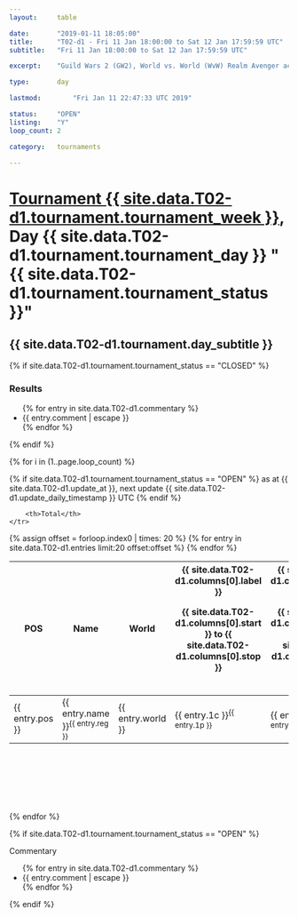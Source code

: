 ```yaml
---
layout: 	table

date: 		"2019-01-11 18:05:00"
title: 		"T02-d1 - Fri 11 Jan 18:00:00 to Sat 12 Jan 17:59:59 UTC"
subtitle: 	"Fri 11 Jan 18:00:00 to Sat 12 Jan 17:59:59 UTC"

excerpt:    "Guild Wars 2 (GW2), World vs. World (WvW) Realm Avenger achivement Tournament. \"Every Kill Counts\""

type:       day

lastmod: 		"Fri Jan 11 22:47:33 UTC 2019"

status:     "OPEN"
listing:    "Y"
loop_count: 2

category: 	tournaments

---
```

<div class="table_header">
    <h1><a href="{{ site.data.T02-d1.tournament.week_url }}">Tournament {{ site.data.T02-d1.tournament.tournament_week }}</a>, Day {{ site.data.T02-d1.tournament.tournament_day }} "{{ site.data.T02-d1.tournament.tournament_status }}"</h1>
    <h2>{{ site.data.T02-d1.tournament.day_subtitle }}</h2> 
</div>

{% if site.data.T02-d1.tournament.tournament_status == "CLOSED" %} 
<div class="commentary">
  <h3>Results</h3>
  <ul>
    {% for entry in site.data.T02-d1.commentary %}
    <li class="commentary_list">{{ entry.comment | escape }}</li>
    {% endfor %}
  </ul>
</div>
{% endif %}


{% for i in (1..page.loop_count) %}

{% if site.data.T02-d1.tournament.tournament_status == "OPEN" %} 
<span class="table_nextupdate">as at {{ site.data.T02-d1.update_at }}, next update {{ site.data.T02-d1.update_daily_timestamp }} UTC</span> 
{% endif %}

<table class="day_table">
  <colgroup>
    <col style="width:18px">
    <col style="width:55px">
    <col style="width:55px">
    <col style="width:12px">
    <col style="width:12px">
    <col style="width:12px">
    <col style="width:12px">
    <col style="width:12px">
    <col style="width:12px">
    <col style="width:12px">
    <col style="width:12px">
    <col style="width:12px">
    <col style="width:12px">
    <col style="width:12px">
    <col style="width:12px">
    <col style="width:12px">
    <col style="width:12px">
    <col style="width:12px">
    <col style="width:12px">
    <col style="width:12px">
    <col style="width:12px">
    <col style="width:12px">
    <col style="width:12px">
    <col style="width:12px">
    <col style="width:12px">
    <col style="width:12px">
    <col style="width:12px">
    <col style="width:18px">
  </colgroup>  
  <thead>
    <tr>
        <th>POS</th>
        <th class="AlignLeft">Name</th>
        <th class="AlignLeft">World</th>

<th><div class="label">{{ site.data.T02-d1.columns[0].label }}<p class="onhover">{{ site.data.T02-d1.columns[0].start }} to {{ site.data.T02-d1.columns[0].stop }}</p></div>​</th>
<th><div class="label">{{ site.data.T02-d1.columns[1].label }}<p class="onhover">{{ site.data.T02-d1.columns[1].start }} to {{ site.data.T02-d1.columns[1].stop }}</p></div>​</th>
<th><div class="label">{{ site.data.T02-d1.columns[2].label }}<p class="onhover">{{ site.data.T02-d1.columns[2].start }} to {{ site.data.T02-d1.columns[2].stop }}</p></div>​</th>
<th><div class="label">{{ site.data.T02-d1.columns[3].label }}<p class="onhover">{{ site.data.T02-d1.columns[3].start }} to {{ site.data.T02-d1.columns[3].stop }}</p></div>​</th>
<th><div class="label">{{ site.data.T02-d1.columns[4].label }}<p class="onhover">{{ site.data.T02-d1.columns[4].start }} to {{ site.data.T02-d1.columns[4].stop }}</p></div>​</th>
<th><div class="label">{{ site.data.T02-d1.columns[5].label }}<p class="onhover">{{ site.data.T02-d1.columns[5].start }} to {{ site.data.T02-d1.columns[5].stop }}</p></div>​</th>
<th><div class="label">{{ site.data.T02-d1.columns[6].label }}<p class="onhover">{{ site.data.T02-d1.columns[6].start }} to {{ site.data.T02-d1.columns[6].stop }}</p></div>​</th>
<th><div class="label">{{ site.data.T02-d1.columns[7].label }}<p class="onhover">{{ site.data.T02-d1.columns[7].start }} to {{ site.data.T02-d1.columns[7].stop }}</p></div>​</th>
<th><div class="label">{{ site.data.T02-d1.columns[8].label }}<p class="onhover">{{ site.data.T02-d1.columns[8].start }} to {{ site.data.T02-d1.columns[8].stop }}</p></div>​</th>
<th><div class="label">{{ site.data.T02-d1.columns[9].label }}<p class="onhover">{{ site.data.T02-d1.columns[9].start }} to {{ site.data.T02-d1.columns[9].stop }}</p></div>​</th>
<th><div class="label">{{ site.data.T02-d1.columns[10].label }}<p class="onhover">{{ site.data.T02-d1.columns[10].start }} to {{ site.data.T02-d1.columns[10].stop }}</p></div>​</th>

<th><div class="label">{{ site.data.T02-d1.columns[11].label }}<p class="onhover">{{ site.data.T02-d1.columns[11].start }} to {{ site.data.T02-d1.columns[11].stop }}</p></div>​</th>
<th><div class="label">{{ site.data.T02-d1.columns[12].label }}<p class="onhover">{{ site.data.T02-d1.columns[12].start }} to {{ site.data.T02-d1.columns[12].stop }}</p></div>​</th>
<th><div class="label">{{ site.data.T02-d1.columns[13].label }}<p class="onhover">{{ site.data.T02-d1.columns[13].start }} to {{ site.data.T02-d1.columns[13].stop }}</p></div>​</th>
<th><div class="label">{{ site.data.T02-d1.columns[14].label }}<p class="onhover">{{ site.data.T02-d1.columns[14].start }} to {{ site.data.T02-d1.columns[14].stop }}</p></div>​</th>
<th><div class="label">{{ site.data.T02-d1.columns[15].label }}<p class="onhover">{{ site.data.T02-d1.columns[15].start }} to {{ site.data.T02-d1.columns[15].stop }}</p></div>​</th>
<th><div class="label">{{ site.data.T02-d1.columns[16].label }}<p class="onhover">{{ site.data.T02-d1.columns[16].start }} to {{ site.data.T02-d1.columns[16].stop }}</p></div>​</th>
<th><div class="label">{{ site.data.T02-d1.columns[17].label }}<p class="onhover">{{ site.data.T02-d1.columns[17].start }} to {{ site.data.T02-d1.columns[17].stop }}</p></div>​</th>
<th><div class="label">{{ site.data.T02-d1.columns[18].label }}<p class="onhover">{{ site.data.T02-d1.columns[18].start }} to {{ site.data.T02-d1.columns[18].stop }}</p></div>​</th>
<th><div class="label">{{ site.data.T02-d1.columns[19].label }}<p class="onhover">{{ site.data.T02-d1.columns[19].start }} to {{ site.data.T02-d1.columns[19].stop }}</p></div>​</th>
<th><div class="label">{{ site.data.T02-d1.columns[20].label }}<p class="onhover">{{ site.data.T02-d1.columns[20].start }} to {{ site.data.T02-d1.columns[20].stop }}</p></div>​</th>

<th><div class="label">{{ site.data.T02-d1.columns[21].label }}<p class="onhover">{{ site.data.T02-d1.columns[21].start }} to {{ site.data.T02-d1.columns[21].stop }}</p></div>​</th>
<th><div class="label">{{ site.data.T02-d1.columns[22].label }}<p class="onhover">{{ site.data.T02-d1.columns[22].start }} to {{ site.data.T02-d1.columns[22].stop }}</p></div>​</th>
<th><div class="label">{{ site.data.T02-d1.columns[23].label }}<p class="onhover">{{ site.data.T02-d1.columns[23].start }} to {{ site.data.T02-d1.columns[23].stop }}</p></div>​</th>

        <th>Total</th>
    </tr>
  </thead>
  {% assign offset = forloop.index0 | times: 20 %}
<tbody>
{% for entry in site.data.T02-d1.entries limit:20 offset:offset %}
  <tr>
    <td class="pl{{ entry.pos }}">{{ entry.pos }}</td>
    <td class="AlignLeft">{{ entry.name }}<sup>{{ entry.reg }}</sup></td>
    <td class="AlignLeft">{{ entry.world }}</td>
    <td class="pl{{ entry.1p }}">{{ entry.1c }}<sup>{{ entry.1p }}</sup></td>
    <td class="pl{{ entry.2p }}">{{ entry.2c }}<sup>{{ entry.2p }}</sup></td>
    <td class="pl{{ entry.3p }}">{{ entry.3c }}<sup>{{ entry.3p }}</sup></td>
    <td class="pl{{ entry.4p }}">{{ entry.4c }}<sup>{{ entry.4p }}</sup></td>
    <td class="pl{{ entry.5p }}">{{ entry.5c }}<sup>{{ entry.5p }}</sup></td>
    <td class="pl{{ entry.6p }}">{{ entry.6c }}<sup>{{ entry.6p }}</sup></td>
    <td class="pl{{ entry.7p }}">{{ entry.7c }}<sup>{{ entry.7p }}</sup></td>
    <td class="pl{{ entry.8p }}">{{ entry.8c }}<sup>{{ entry.8p }}</sup></td>
    <td class="pl{{ entry.9p }}">{{ entry.9c }}<sup>{{ entry.9p }}</sup></td>
    <td class="pl{{ entry.10p }}">{{ entry.10c }}<sup>{{ entry.10p }}</sup></td>
    <td class="pl{{ entry.11p }}">{{ entry.11c }}<sup>{{ entry.11p }}</sup></td>
    <td class="pl{{ entry.12p }}">{{ entry.12c }}<sup>{{ entry.12p }}</sup></td>
    <td class="pl{{ entry.13p }}">{{ entry.13c }}<sup>{{ entry.13p }}</sup></td>
    <td class="pl{{ entry.14p }}">{{ entry.14c }}<sup>{{ entry.14p }}</sup></td>
    <td class="pl{{ entry.15p }}">{{ entry.15c }}<sup>{{ entry.15p }}</sup></td>
    <td class="pl{{ entry.16p }}">{{ entry.16c }}<sup>{{ entry.16p }}</sup></td>
    <td class="pl{{ entry.17p }}">{{ entry.17c }}<sup>{{ entry.17p }}</sup></td>
    <td class="pl{{ entry.18p }}">{{ entry.18c }}<sup>{{ entry.18p }}</sup></td>
    <td class="pl{{ entry.19p }}">{{ entry.19c }}<sup>{{ entry.19p }}</sup></td>
    <td class="pl{{ entry.20p }}">{{ entry.20c }}<sup>{{ entry.20p }}</sup></td>
    <td class="pl{{ entry.21p }}">{{ entry.21c }}<sup>{{ entry.21p }}</sup></td>
    <td class="pl{{ entry.22p }}">{{ entry.22c }}<sup>{{ entry.22p }}</sup></td>
    <td class="pl{{ entry.23p }}">{{ entry.23c }}<sup>{{ entry.23p }}</sup></td>
    <td class="pl{{ entry.24p }}">{{ entry.24c }}<sup>{{ entry.24p }}</sup></td>
    <td>{{ entry.total }}</td>
  </tr>
{% endfor %}  
</tbody>
</table>
<div class="leaderboard">
  <script async src="//pagead2.googlesyndication.com/pagead/js/adsbygoogle.js"></script>
  <!-- 728x90 -->
  <ins class="adsbygoogle"
       style="display:inline-block;width:728px;height:90px"
       data-ad-client="ca-pub-3274917281288240"
       data-ad-slot="3870538733"></ins>
  <script>
  (adsbygoogle = window.adsbygoogle || []).push({});
  </script>    
</div>
<br />
{% endfor %}

{% if site.data.T02-d1.tournament.tournament_status == "OPEN" %} 
<div class="commentary">
  <span class="commentary_title">Commentary</span>
  <ul>
    {% for entry in site.data.T02-d1.commentary %}
    <li class="commentary_list">{{ entry.comment | escape }}</li>
    {% endfor %}
  </ul>
</div>
{% endif %}


